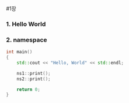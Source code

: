 #1장
### 1. Hello World
### 2. namespace

```cpp
int main() 
{
    std::cout << "Hello, World" << std::endl;

    ns1::print();
    ns2::print();

    return 0;
}
```
